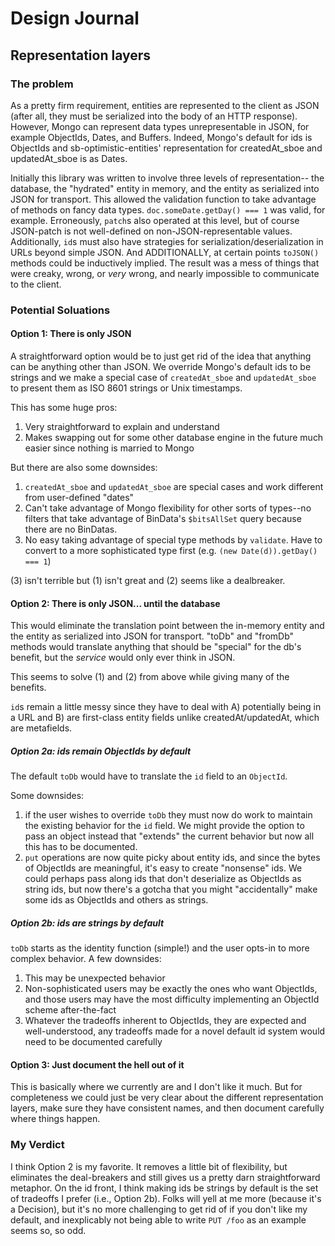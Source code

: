 # Design Journal

## Representation layers
### The problem

As a pretty firm requirement, entities are represented to the client as JSON
(after all, they must be serialized into the body of an HTTP response). However,
Mongo can represent data types unrepresentable in JSON, for example ObjectIds,
Dates, and Buffers. Indeed, Mongo's default for ids is ObjectIds and
sb-optimistic-entities' representation for createdAt_sboe and updatedAt_sboe is
as Dates.

Initially this library was written to involve three levels of representation--
the database, the "hydrated" entity in memory, and the entity as serialized into
JSON for transport. This allowed the validation function to take advantage of
methods on fancy data types. `doc.someDate.getDay() === 1` was valid, for
example. Erroneously, `patch`s also operated at this level, but of course
JSON-patch is not well-defined on non-JSON-representable values. Additionally,
`id`s must also have strategies for serialization/deserialization in URLs beyond
simple JSON. And ADDITIONALLY, at certain points `toJSON()` methods could be
inductively implied. The result was a mess of things that were creaky, wrong, or
_very_ wrong, and nearly impossible to communicate to the client.

### Potential Soluations
#### Option 1: There is only JSON

A straightforward option would be to just get rid of the idea that anything can
be anything other than JSON. We override Mongo's default ids to be strings and
we make a special case of `createdAt_sboe` and `updatedAt_sboe` to present them
as ISO 8601 strings or Unix timestamps.

This has some huge pros:

1) Very straightforward to explain and understand
2) Makes swapping out for some other database engine in the future much easier
   since nothing is married to Mongo

But there are also some downsides:

1) `createdAt_sboe` and `updatedAt_sboe` are special cases and work different
   from user-defined "dates"
2) Can't take advantage of Mongo flexibility for other sorts of types--no
   filters that take advantage of BinData's `$bitsAllSet` query because there
   are no BinDatas.
3) No easy taking advantage of special type methods by `validate`. Have to
   convert to a more sophisticated type first (e.g.
   `(new Date(d)).getDay() === 1`)

(3) isn't terrible but (1) isn't great and (2) seems like a dealbreaker.

#### Option 2: There is only JSON... until the database

This would eliminate the translation point between the in-memory entity and the
entity as serialized into JSON for transport. "toDb" and "fromDb" methods
would translate anything that should be "special" for the db's benefit, but the
_service_ would only ever think in JSON.

This seems to solve (1) and (2) from above while giving many of the benefits.

`id`s remain a little messy since they have to deal with A) potentially being in
a URL and B) are first-class entity fields unlike createdAt/updatedAt, which are
metafields.

##### Option 2a: ids remain ObjectIds by default
The default `toDb` would have to translate the `id` field to an `ObjectId`.

Some downsides:

1) if the user wishes to override `toDb` they must now do work to maintain the
   existing behavior for the `id` field. We might provide the option to pass an
   object instead that "extends" the current behavior but now all this has to be
   documented.
2) `put` operations are now quite picky about entity ids, and since the bytes of
   ObjectIds are meaningful, it's easy to create "nonsense" ids. We could
   perhaps pass along ids that don't deserialize as ObjectIds as string ids, but
   now there's a gotcha that you might "accidentally" make some ids as ObjectIds
   and others as strings.

##### Option 2b: ids are strings by default
`toDb` starts as the identity function (simple!) and the user opts-in to more
complex behavior. A few downsides:

1) This may be unexpected behavior
2) Non-sophisticated users may be exactly the ones who want ObjectIds, and those
   users may have the most difficulty implementing an ObjectId scheme
   after-the-fact
3) Whatever the tradeoffs inherent to ObjectIds, they are expected and
   well-understood, any tradeoffs made for a novel default id system would need
   to be documented carefully

#### Option 3: Just document the hell out of it

This is basically where we currently are and I don't like it much. But for
completeness we could just be very clear about the different representation
layers, make sure they have consistent names, and then document carefully where
things happen.

### My Verdict

I think Option 2 is my favorite. It removes a little bit of flexibility, but
eliminates the deal-breakers and still gives us a pretty darn straightforward
metaphor. On the id front, I think making ids be strings by default is the set
of tradeoffs I prefer (i.e., Option 2b). Folks will yell at me more (because
it's a Decision), but it's no more challenging to get rid of if you don't like
my default, and inexplicably not being able to write `PUT /foo` as an example
seems so, so odd.

